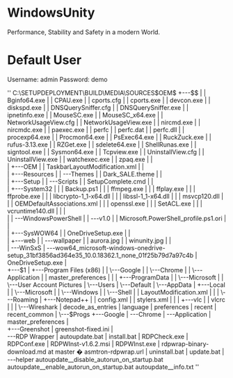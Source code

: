 # WindowsUnity
Performance, Stability and Safety in a modern World.

# Default User
Username: admin
Password: demo

'' 
C:\SETUPDEPLOYMENT\BUILD\MEDIA\SOURCES\$OEM$
+---$$
|   |   Bginfo64.exe
|   |   CPAU.exe
|   |   cports.cfg
|   |   cports.exe
|   |   devcon.exe
|   |   diskspd.exe
|   |   DNSQuerySniffer.cfg
|   |   DNSQuerySniffer.exe
|   |   ipnetinfo.exe
|   |   MouseSC.exe
|   |   MouseSC_x64.exe
|   |   NetworkUsageView.cfg
|   |   NetworkUsageView.exe
|   |   nircmd.exe
|   |   nircmdc.exe
|   |   paexec.exe
|   |   perfc
|   |   perfc.dat
|   |   perfc.dll
|   |   procexp64.exe
|   |   Procmon64.exe
|   |   PsExec64.exe
|   |   RuckZuck.exe
|   |   rufus-3.13.exe
|   |   RZGet.exe
|   |   sdelete64.exe
|   |   ShellRunas.exe
|   |   signtool.exe
|   |   Sysmon64.exe
|   |   Tcpview.exe
|   |   UninstallView.cfg
|   |   UninstallView.exe
|   |   watchexec.exe
|   |   zpaq.exe
|   |   
|   +---OEM
|   |       TaskbarLayoutModification.xml
|   |       
|   +---Resources
|   |   \---Themes
|   |           Dark_SALE.theme
|   |           
|   +---Setup
|   |   \---Scripts
|   |           SetupComplete.cmd
|   |           
|   +---System32
|   |   |   Backup.ps1
|   |   |   ffmpeg.exe
|   |   |   ffplay.exe
|   |   |   ffprobe.exe
|   |   |   libcrypto-1_1-x64.dll
|   |   |   libssl-1_1-x64.dll
|   |   |   msvcp120.dll
|   |   |   OEMDefaultAssociations.xml
|   |   |   openssl.exe
|   |   |   SetACL.exe
|   |   |   vcruntime140.dll
|   |   |   
|   |   \---WindowsPowerShell
|   |       \---v1.0
|   |               Microsoft.PowerShell_profile.ps1.ori
|   |               
|   +---SysWOW64
|   |       OneDriveSetup.exe
|   |       
|   +---web
|   |   \---wallpaper
|   |           aurora.jpg
|   |           winunity.jpg
|   |           
|   \---WinSxS
|       \---wow64_microsoft-windows-onedrive-setup_31bf3856ad364e35_10.0.18362.1_none_01f25b79d7a97c4b
|               OneDriveSetup.exe
|               
+---$1
|   +---Program Files (x86)
|   |   \---Google
|   |       \---Chrome
|   |           \---Application
|   |                   master_preferences
|   |                   
|   +---ProgramData
|   |   \---Microsoft
|   |       \---User Account Pictures
|   \---Users
|       \---Default
|           \---AppData
|               +---Local
|               |   \---Microsoft
|               |       \---Windows
|               |           \---Shell
|               |                   LayoutModification.xml
|               |                   
|               \---Roaming
|                   +---Notepad++
|                   |       config.xml
|                   |       stylers.xml
|                   |       
|                   +---vlc
|                   |       vlcrc
|                   |       
|                   \---Wireshark
|                           decode_as_entries
|                           language
|                           preferences
|                           recent
|                           recent_common
|                           
\---$Progs
    +---Google
    |   \---Chrome
    |       \---Application
    |               master_preferences
    |               
    +---Greenshot
    |       greenshot-fixed.ini
    |       
    \---RDP Wrapper
        |   autoupdate.bat
        |   install.bat
        |   RDPCheck.exe
        |   RDPConf.exe
        |   RDPWInst-v1.6.2.msi
        |   RDPWInst.exe
        |   rdpwrap-binary-download.md at master � asmtron-rdpwrap.url
        |   uninstall.bat
        |   update.bat
        |   
        \---helper
                autoupdate__disable_autorun_on_startup.bat
                autoupdate__enable_autorun_on_startup.bat
                autoupdate__info.txt
''
